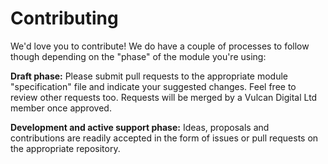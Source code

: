 # Contributing

We'd love you to contribute! We do have a couple of processes to follow though depending on the "phase" of the module you're using:

**Draft phase:** Please submit pull requests to the appropriate module "specification" file and indicate your suggested changes. Feel free to review other requests too. Requests will be merged by a Vulcan Digital Ltd member once approved.

**Development and active support phase:** Ideas, proposals and contributions are readily accepted in the form of issues or pull requests on the appropriate repository.
